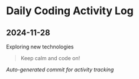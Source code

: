 # Daily Coding Activity Log

## 2024-11-28

Exploring new technologies

> Keep calm and code on!

*Auto-generated commit for activity tracking*
